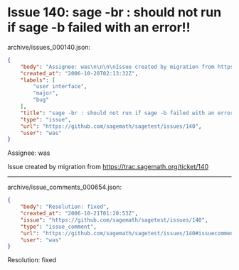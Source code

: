 # Issue 140: sage -br : should not run if sage -b failed with an error!!

archive/issues_000140.json:
```json
{
    "body": "Assignee: was\n\n\n\nIssue created by migration from https://trac.sagemath.org/ticket/140\n\n",
    "created_at": "2006-10-20T02:13:32Z",
    "labels": [
        "user interface",
        "major",
        "bug"
    ],
    "title": "sage -br : should not run if sage -b failed with an error!!",
    "type": "issue",
    "url": "https://github.com/sagemath/sagetest/issues/140",
    "user": "was"
}
```
Assignee: was



Issue created by migration from https://trac.sagemath.org/ticket/140





---

archive/issue_comments_000654.json:
```json
{
    "body": "Resolution: fixed",
    "created_at": "2006-10-21T01:20:53Z",
    "issue": "https://github.com/sagemath/sagetest/issues/140",
    "type": "issue_comment",
    "url": "https://github.com/sagemath/sagetest/issues/140#issuecomment-654",
    "user": "was"
}
```

Resolution: fixed
